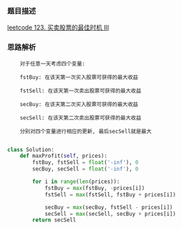 ### 题目描述

[leetcode 123. 买卖股票的最佳时机 III](https://leetcode-cn.com/problems/best-time-to-buy-and-sell-stock-iii/)

### 思路解析


        对于任意一天考虑四个变量:
        
        fstBuy: 在该天第一次买入股票可获得的最大收益 
        
        fstSell: 在该天第一次卖出股票可获得的最大收益
        
        secBuy: 在该天第二次买入股票可获得的最大收益
        
        secSell: 在该天第二次卖出股票可获得的最大收益
        
        分别对四个变量进行相应的更新, 最后secSell就是最大

```python

class Solution:
    def maxProfit(self, prices):
        fstBuy, fstSell = float('-inf'), 0
        secBuy, secSell = float('-inf'), 0

        for i in range(len(prices)):
            fstBuy = max(fstBuy, -prices[i])
            fstSell = max(fstSell, fstBuy + prices[i])

            secBuy = max(secBuy, fstSell - prices[i])
            secSell = max(secSell, secBuy + prices[i])
        return secSell


```
